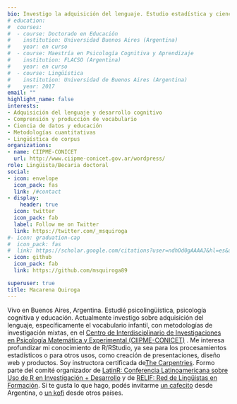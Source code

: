 ```yaml
---
bio: Investigo la adquisición del lenguaje. Estudio estadística y ciencia de datos con R/Rstudio. Si te gusta lo que hago, podés invitarme [un cafecito](https://cafecito.app/macarenaquiroga) desde Argentina, o [un kofi](https://ko-fi.com/macarenaquiroga) desde otros países.
# education:
#  courses:
#  - course: Doctorado en Educación
#    institution: Universidad Buenos Aires (Argentina)
#    year: en curso
#  - course: Maestría en Psicología Cognitiva y Aprendizaje
#    institution: FLACSO (Argentina)
#    year: en curso
#  - course: Lingüística
#    institution: Universidad de Buenos Aires (Argentina)
#    year: 2017
email: ""
highlight_name: false
interests:
- Adquisición del lenguaje y desarrollo cognitivo
- Comprensión y producción de vocabulario
- Ciencia de datos y educación
- Metodologías cuantitativas
- Lingüística de corpus
organizations:
- name: CIIPME-CONICET
  url: http://www.ciipme-conicet.gov.ar/wordpress/
role: Lingüista/Becaria doctoral
social:
- icon: envelope
  icon_pack: fas
  link: /#contact
- display:
    header: true
  icon: twitter
  icon_pack: fab
  label: Follow me on Twitter
  link: https://twitter.com/_msquiroga
#- icon: graduation-cap
#  icon_pack: fas
#  link: https://scholar.google.com/citations?user=ndhOd0gAAAAJ&hl=es&authuser=1
- icon: github
  icon_pack: fab
  link: https://github.com/msquiroga89

superuser: true
title: Macarena Quiroga
---
```


Vivo en Buenos Aires, Argentina. Estudié psicolingüística, psicología cognitiva y educación. Actualmente investigo sobre adquisición del lenguaje, específicamente el vocabulario infantil, con metodologías de investigación mixtas, en el [Centro de Interdisciplinario de Investigaciones en Psicología Matemática y Experimental (CIIPME-CONICET)](http://www.ciipme-conicet.gov.ar/wordpress/) . Me interesa profundizar mi conocimiento de R/RStudio, ya sea para los procesamientos estadísticos o para otros usos, como creación de presentaciones, diseño web y productos. Soy instructora certificada de[The Carpentries](https://carpentries.org/). Formo parte del comité organizador de [LatinR: Conferencia Latinoamericana sobre Uso de R en Investigación + Desarrollo](https://latin-r.com/) y de [RELIF: Red de Lingüistas en Formación](https://relif.net.ar/). Si te gusta lo que hago, podés invitarme [un cafecito](https://cafecito.app/macarenaquiroga) desde Argentina, o [un kofi](https://ko-fi.com/macarenaquiroga) desde otros países.
